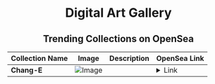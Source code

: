 <div align="center">

# Digital Art Gallery

## Trending Collections on OpenSea

| Collection Name                       | Image                                                                                     | Description                       | OpenSea Link                                                                                          |
|---------------------------------------|-------------------------------------------------------------------------------------------|-----------------------------------|--------------------------------------------------------------------------------------------------------|
| **Chang-E** | ![Image](https://i.seadn.io/s/raw/files/b6c2e302f82b9b32bf2aff87eba73fd3.png?w=500&auto=format?w=200&auto=format) |  | <details><summary>Link</summary>[Chang-E](https://opensea.io/collection/chang-e-3)</details> |

</div>